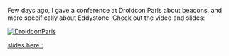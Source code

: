 Few days ago, I gave a conference at Droidcon Paris about beacons, and more specifically about Eddystone. Check out the video and slides:

  
[![DroidconParis](https://img.youtube.com/vi/HR3X5h9xdno/0.jpg)](https://www.youtube.com/watch?v=HR3X5h9xdno)

[slides here : ](https://speakerdeck.com/turhanoz/eddystone-droidcon-paris-2015)


